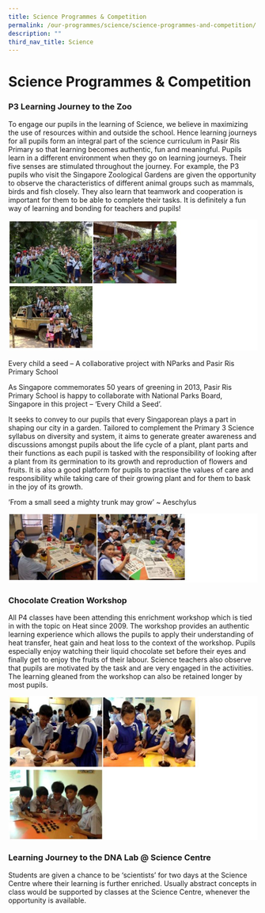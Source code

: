 ```yaml
---
title: Science Programmes & Competition
permalink: /our-programmes/science/science-programmes-and-competition/
description: ""
third_nav_title: Science
---
```

# **Science Programmes & Competition**

### P3 Learning Journey to the Zoo

To engage our pupils in the learning of Science, we believe in maximizing the use of resources within and outside the school. Hence learning journeys for all pupils form an integral part of the science curriculum in Pasir Ris Primary so that learning becomes authentic, fun and meaningful. Pupils learn in a different environment when they go on learning journeys. Their five senses are stimulated throughout the journey. For example, the P3 pupils who visit the Singapore Zoological Gardens are given the opportunity to observe the characteristics of different animal groups such as mammals, birds and fish closely. They also learn that teamwork and cooperation is important for them to be able to complete their tasks. It is definitely a fun way of learning and bonding for teachers and pupils!

![](/images/sci%20prog.jpg)

Every child a seed – A collaborative project with NParks and Pasir Ris Primary School

As Singapore commemorates 50 years of greening in 2013, Pasir Ris Primary School is happy to collaborate with National Parks Board, Singapore in this project – ‘Every Child a Seed’.

It seeks to convey to our pupils that every Singaporean plays a part in shaping our city in a garden. Tailored to complement the Primary 3 Science syllabus on diversity and system, it aims to generate greater awareness and discussions amongst pupils about the life cycle of a plant, plant parts and their functions as each pupil is tasked with the responsibility of looking after a plant from its germination to its growth and reproduction of flowers and fruits. It is also a good platform for pupils to practise the values of care and responsibility while taking care of their growing plant and for them to bask in the joy of its growth.

‘From a small seed a mighty trunk may grow’ ~ Aeschylus

![](/images/sciprog1.jpg)

### Chocolate Creation Workshop

All P4 classes have been attending this enrichment workshop which is tied in with the topic on Heat since 2009. The workshop provides an authentic learning experience which allows the pupils to apply their understanding of heat transfer, heat gain and heat loss to the context of the workshop. Pupils especially enjoy watching their liquid chocolate set before their eyes and finally get to enjoy the fruits of their labour. Science teachers also observe that pupils are motivated by the task and are very engaged in the activities. The learning gleaned from the workshop can also be retained longer by most pupils.

![](/images/sciprog2.jpg)

### Learning Journey to the DNA Lab @ Science Centre

Students are given a chance to be ‘scientists’ for two days at the Science Centre where their learning is further enriched. Usually abstract concepts in class would be supported by classes at the Science Centre, whenever the opportunity is available.